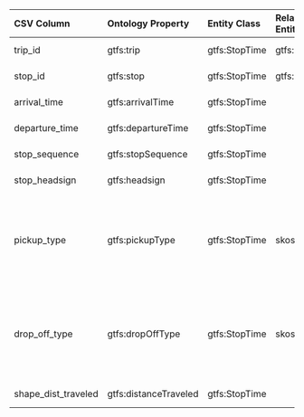 | CSV Column | Ontology Property | Entity Class | Related Entity Class | Subject Generation | Join Condition | Datatype | Function Name | Function Output |
| :--- | :--- | :--- | :--- | :--- | :--- | :--- | :--- | :--- |
| trip_id | gtfs:trip | gtfs:StopTime | gtfs:Trip | http://transport.linkeddata.es/madrid/stop_times/{trip_id}-{stop_sequence} | stop_times.trip_id = trips.trip_id | | | |
| stop_id | gtfs:stop | gtfs:StopTime | gtfs:Stop | http://transport.linkeddata.es/madrid/stop_times/{trip_id}-{stop_sequence} | stop_times.stop_id = stops.stop_id | | | |
| arrival_time | gtfs:arrivalTime | gtfs:StopTime | | http://transport.linkeddata.es/madrid/stop_times/{trip_id}-{stop_sequence} | | schema:Time | | |
| departure_time | gtfs:departureTime | gtfs:StopTime | | http://transport.linkeddata.es/madrid/stop_times/{trip_id}-{stop_sequence} | | schema:Time | | |
| stop_sequence | gtfs:stopSequence | gtfs:StopTime | | http://transport.linkeddata.es/madrid/stop_times/{trip_id}-{stop_sequence} | | xsd:nonNegativeInteger | | |
| stop_headsign | gtfs:headsign | gtfs:StopTime | | http://transport.linkeddata.es/madrid/stop_times/{trip_id}-{stop_sequence} | | xsd:string | | |
| pickup_type | gtfs:pickupType | gtfs:StopTime | skos:Concept | http://transport.linkeddata.es/madrid/stop_times/{trip_id}-{stop_sequence} | | | mapPickupType | 0: http://transport.linkeddata.es/kos/pickup/available <br> 1: http://transport.linkeddata.es/kos/pickup/not-available <br> 2: http://transport.linkeddata.es/kos/pickup/must-phone <br> 3: http://transport.linkeddata.es/kos/pickup/coordinate-with-driver |
| drop_off_type | gtfs:dropOffType | gtfs:StopTime | skos:Concept | http://transport.linkeddata.es/madrid/stop_times/{trip_id}-{stop_sequence} | | | mapDropOffType | 0: http://transport.linkeddata.es/kos/drop-off/available <br> 1: http://transport.linkeddata.es/kos/drop-off/not-available <br> 2: http://transport.linkeddata.es/kos/drop-off/must-phone <br> 3: http://transport.linkeddata.es/kos/drop-off/coordinate-with-driver |
| shape_dist_traveled | gtfs:distanceTraveled | gtfs:StopTime | | http://transport.linkeddata.es/madrid/stop_times/{trip_id}-{stop_sequence} | | gtfs:nonNegativeFloat | | |
